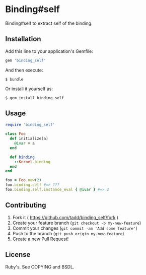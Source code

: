 # Binding#self

Binding#self to extract self of the binding.

## Installation

Add this line to your application's Gemfile:

```ruby
gem 'binding_self'
```

And then execute:

    $ bundle

Or install it yourself as:

    $ gem install binding_self

## Usage

```ruby
require 'binding_self'

class Foo
  def initialize(a)
    @ivar = a
  end

  def binding
    ::Kernel.binding
  end
end

foo = Foo.new(2)
foo.binding.self #=> ???
foo.binding.self.instance_eval { @ivar } #=> 2
```


## Contributing

1. Fork it ( https://github.com/tadd/binding_self/fork )
2. Create your feature branch (`git checkout -b my-new-feature`)
3. Commit your changes (`git commit -am 'Add some feature'`)
4. Push to the branch (`git push origin my-new-feature`)
5. Create a new Pull Request!

## License

Ruby's.  See COPYING and BSDL.
